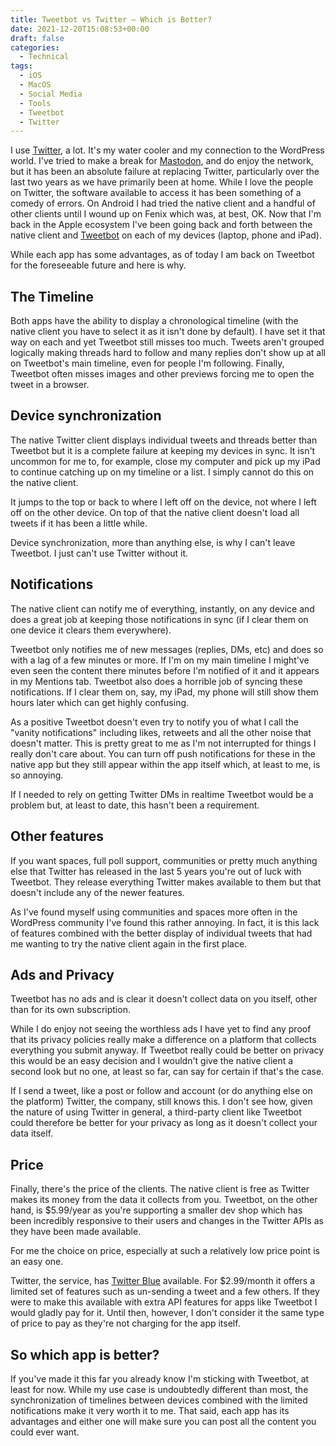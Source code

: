 ```yaml
---
title: Tweetbot vs Twitter – Which is Better?
date: 2021-12-20T15:08:53+00:00
draft: false
categories:
  - Technical
tags:
  - iOS
  - MacOS
  - Social Media
  - Tools
  - Tweetbot
  - Twitter
---
```


I use [Twitter][1], a lot. It's my water cooler and my connection to the WordPress world. I've tried to make a break for [Mastodon][2], and do enjoy the network, but it has been an absolute failure at replacing Twitter, particularly over the last two years as we have primarily been at home.
While I love the people on Twitter, the software available to access it has been something of a comedy of errors. On Android I had tried the native client and a handful of other clients until I wound up on Fenix which was, at best, OK. Now that I'm back in the Apple ecosystem I've been going back and forth between the native client and [Tweetbot][3] on each of my devices (laptop, phone and iPad).

While each app has some advantages, as of today I am back on Tweetbot for the foreseeable future and here is why.

## The Timeline

Both apps have the ability to display a chronological timeline (with the native client you have to select it as it isn't done by default). I have set it that way on each and yet Tweetbot still misses too much. Tweets aren't grouped logically making threads hard to follow and many replies don't show up at all on Tweetbot's main timeline, even for people I'm following. Finally, Tweetbot often misses images and other previews forcing me to open the tweet in a browser.

## Device synchronization

The native Twitter client displays individual tweets and threads better than Tweetbot but it is a complete failure at keeping my devices in sync. It isn't uncommon for me to, for example, close my computer and pick up my iPad to continue catching up on my timeline or a list. I simply cannot do this on the native client.

It jumps to the top or back to where I left off on the device, not where I left off on the other device. On top of that the native client doesn't load all tweets if it has been a little while.

Device synchronization, more than anything else, is why I can't leave Tweetbot. I just can't use Twitter without it.

## Notifications

The native client can notify me of everything, instantly, on any device and does a great job at keeping those notifications in sync (if I clear them on one device it clears them everywhere).

Tweetbot only notifies me of new messages (replies, DMs, etc) and does so with a lag of a few minutes or more. If I'm on my main timeline I might've even seen the content there minutes before I'm notified of it and it appears in my Mentions tab. Tweetbot also does a horrible job of syncing these notifications. If I clear them on, say, my iPad, my phone will still show them hours later which can get highly confusing.

As a positive Tweetbot doesn't even try to notify you of what I call the "vanity notifications" including likes, retweets and all the other noise that doesn't matter. This is pretty great to me as I'm not interrupted for things I really don't care about. You can turn off push notifications for these in the native app but they still appear within the app itself which, at least to me, is so annoying.

If I needed to rely on getting Twitter DMs in realtime Tweetbot would be a problem but, at least to date, this hasn't been a requirement.

## Other features

If you want spaces, full poll support, communities or pretty much anything else that Twitter has released in the last 5 years you're out of luck with Tweetbot. They release everything Twitter makes available to them but that doesn't include any of the newer features.

As I've found myself using communities and spaces more often in the WordPress community I've found this rather annoying. In fact, it is this lack of features combined with the better display of individual tweets that had me wanting to try the native client again in the first place.

## Ads and Privacy

Tweetbot has no ads and is clear it doesn't collect data on you itself, other than for its own subscription.

While I do enjoy not seeing the worthless ads I have yet to find any proof that its privacy policies really make a difference on a platform that collects everything you submit anyway. If Tweetbot really could be better on privacy this would be an easy decision and I wouldn't give the native client a second look but no one, at least so far, can say for certain if that's the case.

If I send a tweet, like a post or follow and account (or do anything else on the platform) Twitter, the company, still knows this. I don't see how, given the nature of using Twitter in general, a third-party client like Tweetbot could therefore be better for your privacy as long as it doesn't collect your data itself.

## Price

Finally, there's the price of the clients. The native client is free as Twitter makes its money from the data it collects from you. Tweetbot, on the other hand, is $5.99/year as you're supporting a smaller dev shop which has been incredibly responsive to their users and changes in the Twitter APIs as they have been made available.

For me the choice on price, especially at such a relatively low price point is an easy one.

Twitter, the service, has [Twitter Blue][4] available. For $2.99/month it offers a limited set of features such as un-sending a tweet and a few others. If they were to make this available with extra API features for apps like Tweetbot I would gladly pay for it. Until then, however, I don't consider it the same type of price to pay as they're not charging for the app itself.

## So which app is better?

If you've made it this far you already know I'm sticking with Tweetbot, at least for now. While my use case is undoubtedly different than most, the synchronization of timelines between devices combined with the limited notifications make it very worth it to me. That said, each app has its advantages and either one will make sure you can post all the content you could ever want.

 [1]: https://twitter.com
 [2]: https://joinmastodon.org
 [3]: https://tapbots.com/tweetbot/
 [4]: https://help.twitter.com/en/using-twitter/twitter-blue